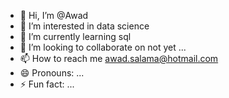 - 👋 Hi, I’m @Awad
- 👀 I’m interested in data science 
- 🌱 I’m currently learning sql
- 💞️ I’m looking to collaborate on not yet  ...
- 📫 How to reach me awad.salama@hotmail.com
- 😄 Pronouns: ...
- ⚡ Fun fact: ...

<!---
Awad85/Awad85 is a ✨ special ✨ repository because its `README.md` (this file) appears on your GitHub profile.
You can click the Preview link to take a look at your changes.
--->
